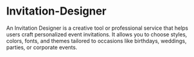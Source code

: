 # Invitation-Designer
An Invitation Designer is a creative tool or professional service that helps users craft personalized event invitations. It allows you to choose styles, colors, fonts, and themes tailored to occasions like birthdays, weddings, parties, or corporate events.
